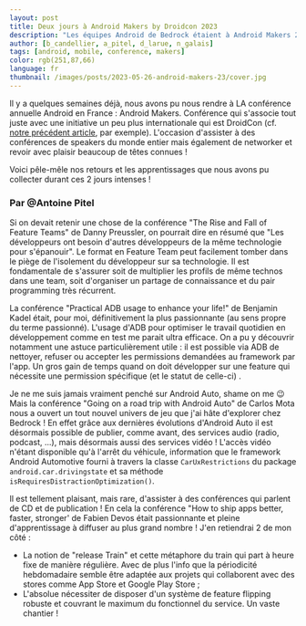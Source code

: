 ```yaml
---
layout: post
title: Deux jours à Android Makers by Droidcon 2023
description: "Les équipes Android de Bedrock étaient à Android Makers 2023 − on vous résume tout."
author: [b_candellier, a_pitel, d_larue, n_galais]
tags: [android, mobile, conference, makers]
color: rgb(251,87,66)
language: fr
thumbnail: /images/posts/2023-05-26-android-makers-23/cover.jpg
---
```


Il y a quelques semaines déjà, nous avons pu nous rendre à LA conférence annuelle Android en France : Android Makers. Conférence qui s'associe tout juste avec une initiative un peu plus internationale qui est DroidCon (cf. [notre précédent article](https://tech.bedrockstreaming.com/2022/11/22/droidcon-london-2022.html), par exemple).
L'occasion d'assister à des conférences de speakers du monde entier mais également de networker et revoir avec plaisir beaucoup de têtes connues !

Voici pêle-mêle nos retours et les apprentissages que nous avons pu collecter durant ces 2 jours intenses !

### Par @Antoine Pitel

Si on devait retenir une chose de la conférence "The Rise and Fall of Feature Teams" de Danny Preussler, on pourrait dire en résumé que "Les développeurs ont besoin d'autres développeurs de la même technologie pour s'épanouir". Le format en Feature Team peut facilement tomber dans le piège de l'isolement du développeur sur sa technologie. Il est fondamentale de s'assurer soit de multiplier les profils de même technos dans une team, soit d'organiser un partage de connaissance et du pair programming très récurrent.

La conférence "Practical ADB usage to enhance your life!" de Benjamin Kadel était, pour moi, définitivement la plus passionnante (au sens propre du terme passionné). L'usage d'ADB pour optimiser le travail quotidien en développement comme en test me parait ultra efficace. On a pu y découvrir notamment une astuce particulièrement utile : il est possible via ADB de nettoyer, refuser ou accepter les permissions demandées au framework par l'app. Un gros gain de temps quand on doit développer sur une feature qui nécessite une permission spécifique (et le statut de celle-ci) .

Je ne me suis jamais vraiment penché sur Android Auto, shame on me :wink: Mais la conférence "Going on a road trip with Android Auto" de Carlos Mota nous a ouvert un tout nouvel univers de jeu que j'ai hâte d'explorer chez Bedrock ! En effet grâce aux dernières évolutions d'Android Auto il est désormais possible de publier, comme avant, des services audio (radio, podcast, ...), mais désormais aussi des services vidéo ! L'accès vidéo n'étant disponible qu'à l'arrêt du véhicule, information que le framework Android Automotive fourni à travers la classe `CarUxRestrictions` du package `android.car.drivingstate` et sa méthode `isRequiresDistractionOptimization()`.

Il est tellement plaisant, mais rare, d'assister à des conférences qui parlent de CD et de publication ! En cela la conférence "How to ship apps better, faster, stronger' de Fabien Devos était passionnante et pleine d'apprentissage à diffuser au plus grand nombre ! J'en retiendrai 2 de mon côté :
- La notion de "release Train" et cette métaphore du train qui part à heure fixe de manière régulière. Avec de plus l'info que la périodicité hebdomadaire semble être adaptée aux projets qui collaborent avec des stores comme App Store et Google Play Store ;
- L'absolue nécessiter de disposer d'un système de feature flipping robuste et couvrant le maximum du fonctionnel du service. Un vaste chantier !